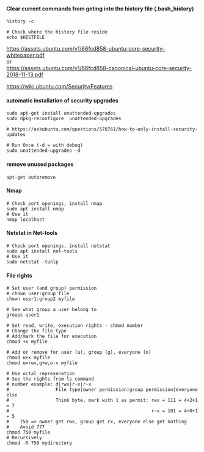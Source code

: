 #### Clear current commands from geting into the history file (.bash_history)
```
history -c

# Check where the history file reside
echo $HISTFILE

```



https://assets.ubuntu.com/v1/66fcd858-ubuntu-core-security-whitepaper.pdf
<br>
or
<br>
https://assets.ubuntu.com/v1/66fcd858-canonical-ubuntu-core-security-2018-11-13.pdf
<br>

https://wiki.ubuntu.com/Security/Features


#### automatic installation of security upgrades
```
sudo apt-get install unattended-upgrades
sudo dpkg-reconfigure  unattended-upgrades

# https://askubuntu.com/questions/578761/how-to-only-install-security-updates

# Run Once (-d = with debug)
sudo unattended-upgrades -d
```


#### remove unused packages
```
apt-get autoremove
```


#### Nmap
```
# Check port openings, install nmap
sudo apt install nmap
# Use it
nmap localhost

```

#### Netstat in Net-tools
```
# Check port openings, install netstat
sudo apt install net-tools
# Use it
sudo netstat -tunlp

```


#### File rights
```
# Set user (and group) permission
# chown user:group file
chown user1:group2 myfile

# See what group a user belong to
groups user1

# Set read, write, execution rights - chmod number
# Change the file type
# Add/mark the file for execution
chmod +x myfile

# Add or remove for user (u), group (g), everyone (o)
chmod u+x myfile
chmod u=rwx,g+w,o-x myfile

# Use octal represenation
# See the rights from ls command
# number example: d|rwx|r-x|r-x
#                 File type|owner permission|group permission|everyone else
#                 Think byte, mark with 1 as permit: rwx = 111 = 4+2+1 = 7
#                                                    r-x = 101 = 4+0+1 = 5
#    750 => owner get rwx, group get rx, everyone else get nothing
#    Avoid 777
chmod 750 myfile
# Recursively
chmod -R 750 mydirectory



```


